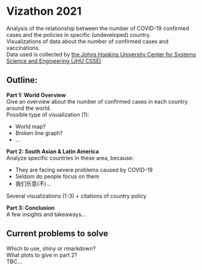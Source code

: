 # Vizathon 2021
Analysis of the relationship between the number of COVID-19 confirmed cases and the policies in specific (undeveloped) country.  
Visualizations of data about the number of confirmed cases and vaccinations.  
Data used is collected by [the Johns Hopkins University Center for Systems Science and Engineering (JHU CSSE)](https://github.com/CSSEGISandData/COVID-19)

## Outline:

**Part 1: World Overview**  
Give an overview about the number of confirmed cases in each country around the world.  
Possible type of visualization (1):  
- World map?  
- Broken line graph?  
- ...  

**Part 2: South Asian & Latin America**  
Analyze specific countries in these area, because:  
- They are facing severe problems caused by COVID-19  
- Seldom do people focus on them  
- 我们乐意(不)...  
  
Several visualizations (1-3) + citations of country policy  

**Part 3: Conclusion**  
A few insights and takeaways...  


## Current problems to solve  
Which to use, shiny or rmarkdown?  
What plots to give in part 2?  
TBC...  

